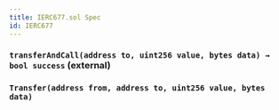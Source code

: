 ```yaml
---
title: IERC677.sol Spec
id: IERC677
---
```


### `transferAndCall(address to, uint256 value, bytes data) → bool success` (external)

### `Transfer(address from, address to, uint256 value, bytes data)`
